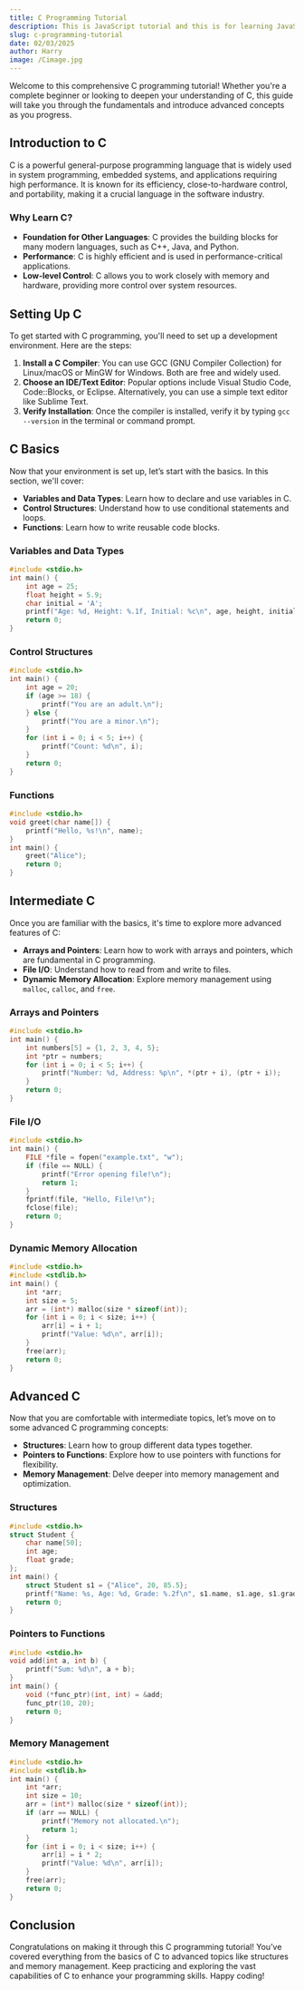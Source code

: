 ```yaml
---
title: C Programming Tutorial
description: This is JavaScript tutorial and this is for learning JavaScript
slug: c-programming-tutorial
date: 02/03/2025
author: Harry
image: /Cimage.jpg
---
```

Welcome to this comprehensive C programming tutorial! Whether you're a complete beginner or looking to deepen your understanding of C, this guide will take you through the fundamentals and introduce advanced concepts as you progress.
## Introduction to C
C is a powerful general-purpose programming language that is widely used in system programming, embedded systems, and applications requiring high performance. It is known for its efficiency, close-to-hardware control, and portability, making it a crucial language in the software industry.
### Why Learn C?
- **Foundation for Other Languages**: C provides the building blocks for many modern languages, such as C++, Java, and Python.
- **Performance**: C is highly efficient and is used in performance-critical applications.
- **Low-level Control**: C allows you to work closely with memory and hardware, providing more control over system resources.
## Setting Up C
To get started with C programming, you'll need to set up a development environment. Here are the steps:
1. **Install a C Compiler**: You can use GCC (GNU Compiler Collection) for Linux/macOS or MinGW for Windows. Both are free and widely used.
2. **Choose an IDE/Text Editor**: Popular options include Visual Studio Code, Code::Blocks, or Eclipse. Alternatively, you can use a simple text editor like Sublime Text.
3. **Verify Installation**: Once the compiler is installed, verify it by typing `gcc --version` in the terminal or command prompt.
## C Basics
Now that your environment is set up, let’s start with the basics. In this section, we'll cover:
- **Variables and Data Types**: Learn how to declare and use variables in C.
- **Control Structures**: Understand how to use conditional statements and loops.
- **Functions**: Learn how to write reusable code blocks.
### Variables and Data Types
```c showLineNumbers {1-3} /printf/
#include <stdio.h>
int main() {
    int age = 25;
    float height = 5.9;
    char initial = 'A';
    printf("Age: %d, Height: %.1f, Initial: %c\n", age, height, initial);
    return 0;
}
```
### Control Structures
```c
#include <stdio.h>
int main() {
    int age = 20;
    if (age >= 18) {
        printf("You are an adult.\n");
    } else {
        printf("You are a minor.\n");
    }
    for (int i = 0; i < 5; i++) {
        printf("Count: %d\n", i);
    }
    return 0;
}
```
### Functions
```c
#include <stdio.h>
void greet(char name[]) {
    printf("Hello, %s!\n", name);
}
int main() {
    greet("Alice");
    return 0;
}
```
## Intermediate C
Once you are familiar with the basics, it's time to explore more advanced features of C:
- **Arrays and Pointers**: Learn how to work with arrays and pointers, which are fundamental in C programming.
- **File I/O**: Understand how to read from and write to files.
- **Dynamic Memory Allocation**: Explore memory management using `malloc`, `calloc`, and `free`.
### Arrays and Pointers
```c
#include <stdio.h>
int main() {
    int numbers[5] = {1, 2, 3, 4, 5};
    int *ptr = numbers;
    for (int i = 0; i < 5; i++) {
        printf("Number: %d, Address: %p\n", *(ptr + i), (ptr + i));
    }
    return 0;
}
```
### File I/O
```c
#include <stdio.h>
int main() {
    FILE *file = fopen("example.txt", "w");
    if (file == NULL) {
        printf("Error opening file!\n");
        return 1;
    }
    fprintf(file, "Hello, File!\n");
    fclose(file);
    return 0;
}
```
### Dynamic Memory Allocation
```c
#include <stdio.h>
#include <stdlib.h>
int main() {
    int *arr;
    int size = 5;
    arr = (int*) malloc(size * sizeof(int));
    for (int i = 0; i < size; i++) {
        arr[i] = i + 1;
        printf("Value: %d\n", arr[i]);
    }
    free(arr);
    return 0;
}
```
## Advanced C
Now that you are comfortable with intermediate topics, let’s move on to some advanced C programming concepts:
- **Structures**: Learn how to group different data types together.
- **Pointers to Functions**: Explore how to use pointers with functions for flexibility.
- **Memory Management**: Delve deeper into memory management and optimization.
### Structures
```c
#include <stdio.h>
struct Student {
    char name[50];
    int age;
    float grade;
};
int main() {
    struct Student s1 = {"Alice", 20, 85.5};
    printf("Name: %s, Age: %d, Grade: %.2f\n", s1.name, s1.age, s1.grade);
    return 0;
}
```
### Pointers to Functions
```c
#include <stdio.h>
void add(int a, int b) {
    printf("Sum: %d\n", a + b);
}
int main() {
    void (*func_ptr)(int, int) = &add;
    func_ptr(10, 20);
    return 0;
}
```
### Memory Management
```c
#include <stdio.h>
#include <stdlib.h>
int main() {
    int *arr;
    int size = 10;
    arr = (int*) malloc(size * sizeof(int));
    if (arr == NULL) {
        printf("Memory not allocated.\n");
        return 1;
    }
    for (int i = 0; i < size; i++) {
        arr[i] = i * 2;
        printf("Value: %d\n", arr[i]);
    }
    free(arr);
    return 0;
}
```
## Conclusion
Congratulations on making it through this C programming tutorial! You’ve covered everything from the basics of C to advanced topics like structures and memory management. Keep practicing and exploring the vast capabilities of C to enhance your programming skills.
Happy coding!